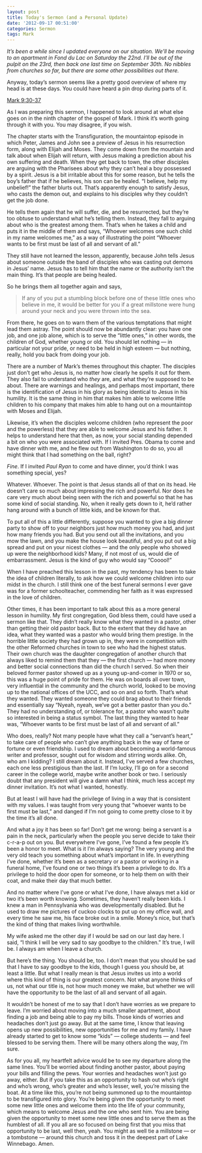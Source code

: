 ```yaml
---
layout: post
title: Today's Sermon (and a Personal Update)
date: '2012-09-17 00:51:00'
categories: Sermon
tags: Mark
---
```



*It’s been a while since I updated everyone on our situation. We’ll be moving to an apartment in Fond du Lac on Saturday the 22nd. I’ll be out of the pulpit on the 23rd, then back one last time on September 30th. No nibbles from churches so far, but there are some other possibilities out there.*

Anyway, today’s sermon seems like a pretty good overview of where my head is at these days. You could have heard a pin drop during parts of it.

[Mark 9:30-37](http://bible.oremus.org/?ql=214842617)

As I was preparing this sermon, I happened to look around at what else goes on in the ninth chapter of the gospel of Mark. I think it’s worth going through it with you. You may disagree, if you wish.

The chapter starts with the Transfiguration, the mountaintop episode in which Peter, James and John see a preview of Jesus in his resurrection form, along with Elijah and Moses. They come down from the mountain and talk about when Elijah will return, with Jesus making a prediction about his own suffering and death. When they get back to town, the other disciples are arguing with the Pharisees about why they can’t heal a boy possessed by a spirit. Jesus is a bit irritable about this for some reason, but he tells the boy’s father that if he believes, his son can be healed. “I believe, help my unbelief!” the father blurts out. That’s apparently enough to satisfy Jesus, who casts the demon out, and explains to his disciples why they couldn’t get the job done.

He tells them again that he will suffer, die, and be resurrected, but they’re too obtuse to understand what he’s telling them. Instead, they fall to arguing about who is the greatest among them. That’s when he takes a child and puts it in the middle of them and says, “Whoever welcomes one such child in my name welcomes me,” as a way of illustrating the point “Whoever wants to be first must be last of all and servant of all.”

They still have not learned the lesson, apparently, because John tells Jesus about someone outside the band of disciples who was casting out demons in Jesus’ name. Jesus has to tell him that the name or the authority isn’t the main thing. It’s that people are being healed.

So he brings them all together again and says,

> If any of you put a stumbling block before one of these little ones who believe in me, it would be better for you if a great millstone were hung around your neck and you were thrown into the sea.

From there, he goes on to warn them of the various temptations that might lead them astray. The point should now be abundantly clear: you have one job, and one job alone, which is to serve the “little ones,” in other words, the children of God, whether young or old. You should let nothing — in particular not your pride, or need to be held in high esteem — but nothing, really, hold you back from doing your job.

There are a number of Mark’s themes throughout this chapter. The disciples just don’t get who Jesus is, no matter how clearly he spells it out for them. They also fail to understand who *they* are, and what they’re supposed to be about. There are warnings and healings, and perhaps most important, there is the identification of Jesus in his glory as being identical to Jesus in his humility. It is the same thing in him that makes him able to welcome little children to his company that makes him able to hang out on a mountaintop with Moses and Elijah.

Likewise, it’s when the disciples welcome children (who represent the poor and the powerless) that they are able to welcome Jesus and his father. It helps to understand here that then, as now, your social standing depended a bit on who you were associated with. If I invited Pres. Obama to come and have dinner with me, and he flew out from Washington to do so, you all might think that I had something on the ball, right?

*Fine*. If I invited *Paul Ryan* to come and have dinner, you’d think I was something special, yes?

Whatever. Whoever. The point is that Jesus stands all of that on its head. He doesn’t care so much about impressing the rich and powerful. Nor does he care very much about being seen with the rich and powerful so that he has some kind of social standing. No, when it really gets down to it, he’d rather hang around with a bunch of little kids, and be known for that.

To put all of this a little differently, suppose you wanted to give a big dinner party to show off to your neighbors just how much money you had, and just how many friends you had. But you send out all the invitations, and you mow the lawn, and you make the house look beautiful, and you put out a big spread and put on your nicest clothes — and the only people who showed up were the neighborhood kids? Many, if not most of us, would die of embarrassment. Jesus is the kind of guy who would say “Cooool!”

When I have preached this lesson in the past, my tendency has been to take the idea of children literally, to ask how we could welcome children into our midst in the church. I still think one of the best funeral sermons I ever gave was for a former schoolteacher, commending her faith as it was expressed in the love of children.

Other times, it has been important to talk about this as a more general lesson in humility. My first congregation, God bless them, could have used a sermon like that. They didn’t really know what they wanted in a pastor, other than getting their old pastor back. But to the extent that they did have an idea, what they wanted was a pastor who would bring them prestige. In the horrible little society they had grown up in, they were in competition with the other Reformed churches in town to see who had the highest status. Their own church was the daughter congregation of another church that always liked to remind them that they — the first church — had more money and better social connections than did the church I served. So when their beloved former pastor showed up as a young up-and-comer in 1970 or so, this was a huge point of pride for them. He was on boards all over town, very influential in the community and the church world, looked to be moving up to the national offices of the UCC, and so on and so forth. That’s what they wanted. They wanted someone they could brag about to their friends and essentially say “Nyeah, nyeah, we’ve got a better pastor than you do.” They had no understanding of, or tolerance for, a pastor who wasn’t quite so interested in being a status symbol. The last thing they wanted to hear was, “Whoever wants to be first must be last of all and servant of all.”

Who does, really? Not many people have what they call a “servant’s heart,” to take care of people who can’t give anything back in the way of fame or fortune or even friendship. I used to dream about becoming a world-famous writer and professor, sought out for wisdom and stirring words alike. Oh, who am I kidding? I still dream about it. Instead, I’ve served a few churches, each one less prestigious than the last. If I’m lucky, I’ll go on for a second career in the college world, maybe write another book or two. I seriously doubt that any president will give a damn what I think, much less accept my dinner invitation. It’s not what I wanted, honestly.

But at least I will have had the privilege of living in a way that is consistent with my values. I was taught from very young that “whoever wants to be first must be last,” and danged if I’m not going to come pretty close to it by the time it’s all done.

And what a joy it has been so far! Don’t get me wrong: being a servant is a pain in the neck, particularly when the people you serve decide to take their c-r-a-p out on you. But everywhere I’ve gone, I’ve found a few people it’s been a honor to meet. What is it I’m always saying? The very young and the very old teach you something about what’s important in life. In everything I’ve done, whether it’s been as a secretary or a pastor or working in a funeral home, I’ve found one or two things it’s been a privilege to do. It’s a privilege to hold the door open for someone, or to help them on with their coat, and make their day that much better.

And no matter where I’ve gone or what I’ve done, I have always met a kid or two it’s been worth knowing. Sometimes, they haven’t really been kids. I knew a man in Pennsylvania who was developmentally disabled. But he used to draw me pictures of cuckoo clocks to put up on my office wall, and every time he saw me, his face broke out in a smile. Money’s nice, but that’s the kind of thing that makes living worthwhile.

My wife asked me the other day if I would be sad on our last day here. I said, “I think I will be very sad to say goodbye to the children.” It’s true, I will be. I always am when I leave a church.

But here’s the thing. You should be, too. I don’t mean that you should be sad that I have to say goodbye to the kids, though I guess you should be, at least a little. But what I really mean is that Jesus invites us into a world where this kind of thing is our greatest concern. Not what anyone thinks of us, not what our title is, not how much money we make, but whether we will have the opportunity to be the last of all and servant of all again.

It wouldn’t be honest of me to say that I don’t have worries as we prepare to leave. I’m worried about moving into a much smaller apartment, about finding a job and being able to pay my bills. Those kinds of worries and headaches don’t just go away. But at the same time, I know that leaving opens up new possibilities, new opportunities for me and my family. I have already started to get to know some “kids” — college students — and feel blessed to be serving them. There will be many others along the way, I’m sure.

As for you all, my heartfelt advice would be to see my departure along the same lines. You’ll be worried about finding another pastor, about paying your bills and filling the pews. Your worries and headaches won’t just go away, either. But if you take this as an opportunity to hash out who’s right and who’s wrong, who’s greater and who’s lesser, well, you’re missing the boat. At a time like this, you’re not being summoned up to the mountaintop to be transfigured into glory. You’re being given the opportunity to meet some new little ones and welcome them into the life of your community, which means to welcome Jesus and the one who sent him. You are being given the opportunity to meet some new little ones and to serve them as the humblest of all. If you all are so focused on being first that you miss that opportunity to be last, well then, yeah. You might as well tie a millstone — or a tombstone — around this church and toss it in the deepest part of Lake Winnebago. Amen.


